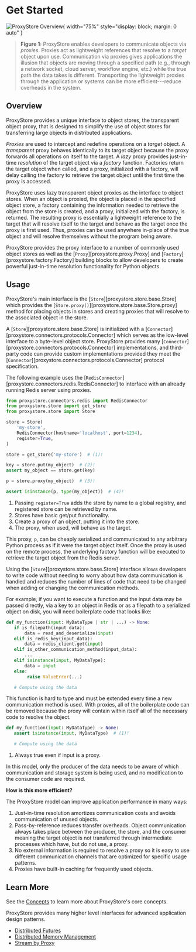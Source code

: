 # Get Started

![ProxyStore Overview](static/proxystore-overview.svg){ width="75%" style="display: block; margin: 0 auto" }
> **Figure 1:** ProxyStore enables developers to communicate objects via *proxies*.
> Proxies act as lightweight references that resolve to a *target* object upon use.
> Communication via proxies gives applications the illusion that objects are
> moving through a specified path (e.g., through a network socket, cloud
> server, workflow engine, etc.) while the true path the data takes is
> different. Transporting the lightweight proxies through the application or
> systems can be more efficient---reduce overheads in the system.

## Overview

ProxyStore provides a unique interface to object stores, the transparent
object proxy, that is designed to simplify the use of object stores for
transferring large objects in distributed applications.

*Proxies* are used to intercept and redefine operations on a *target* object.
A *transparent* proxy behaves identically to its target object
because the proxy forwards all operations on itself to the target.
A *lazy* proxy provides just-in-time *resolution* of the target object via
a *factory* function. Factories return the target object when called, and a
proxy, initialized with a factory, will delay calling the factory to retrieve
the target object until the first time the proxy is accessed.

ProxyStore uses lazy transparent object proxies as the interface to object
stores. When an object is proxied, the object is placed in the specified
object store, a factory containing the information needed to retrieve the
object from the store is created, and a proxy, initialized with the factory,
is returned.
The resulting proxy is essentially a lightweight reference to the target that
will resolve itself to the target and behave as the target once the proxy
is first used.
Thus, proxies can be used anywhere in-place of the true object and will
resolve themselves without the program being aware.

ProxyStore provides the proxy interface to a number of commonly used object
stores as well as the [`Proxy`][proxystore.proxy.Proxy] and
[`Factory`][proxystore.factory.Factory] building blocks to allow developers
to create powerful just-in-time resolution functionality for Python objects.

## Usage

ProxyStore's main interface is the [`Store`][proxystore.store.base.Store] which provides the
[`Store.proxy()`][proxystore.store.base.Store.proxy] method for placing objects
in stores and creating proxies that will resolve to the associated object in
the store.

A [`Store`][proxystore.store.base.Store] is initialized with a
[`Connector`][proxystore.connectors.protocols.Connector] which serves as the
low-level interface to a byte-level object store.
ProxyStore provides many
[`Connector`][proxystore.connectors.protocols.Connector] implementations, and
third-party code can provide custom implementations provided they meet the
[`Connector`][proxystore.connectors.protocols.Connector] protocol
specification.

The following example uses the
[`RedisConnector`][proxystore.connectors.redis.RedisConnector] to interface
with an already running Redis server using proxies.

```python title="Basic ProxyStore Usage" linenums="1"
from proxystore.connectors.redis import RedisConnector
from proxystore.store import get_store
from proxystore.store import Store

store = Store(
    'my-store',
    RedisConnector(hostname='localhost', port=1234),
    register=True,
)

store = get_store('my-store')  # (1)!

key = store.put(my_object)  # (2)!
assert my_object == store.get(key)

p = store.proxy(my_object)  # (3)!

assert isinstance(p, type(my_object))  # (4)!
```

1. Passing `register=True` adds the store by name to a global registry, and registered store can be retrieved by name.
2. Stores have basic get/put functionality.
3. Create a proxy of an object, putting it into the store.
4. The proxy, when used, will behave as the target.

This proxy, `p`, can be cheaply serialized and communicated to any
arbitrary Python process as if it were the target object itself. Once the
proxy is used on the remote process, the underlying factory function will
be executed to retrieve the target object from the Redis server.

Using the [`Store`][proxystore.store.base.Store] interface allows
developers to write code without needing to worry about how data communication
is handled and reduces the number of lines of code that need to be changed
when adding or changing the communication methods.

For example, if you want to execute a function and the input data may be
passed directly, via a key to an object in Redis or as a filepath to a
serialized object on disk, you will need boilerplate code that looks like:

```python linenums="1"
def my_function(input: MyDataType | str | ...) -> None:
   if is_filepath(input_data):
       data = read_and_deserialize(input)
   elif is_redis_key(input_data):
       data = redis_client.get(input)
   elif is_other_communication_method(input_data):
       ...
   elif isinstance(input, MyDataType):
       data = input
   else:
        raise ValueError(...)

   # Compute using the data
```

This function is hard to type and must be extended every time a new
communication method is used. With proxies, all of the boilerplate code
can be removed because the proxy will contain within itself all of the
necessary code to resolve the object.

```python linenums="1"
def my_function(input: MyDataType) -> None:
   assert isinstance(input, MyDataType)  # (1)!

   # Compute using the data
```

1. Always true even if input is a proxy.

In this model, only the producer of the data needs to be aware of which
communication and storage system is being used, and no modification to the consumer code are required.

**How is this more efficient?**

The ProxyStore model can improve application performance in many ways:

1. Just-in-time resolution amortizes communication costs and avoids communication of unused objects.
2. Pass-by-reference reduces transfer overheads.
   Object communication always takes place between the producer, the store, and
   the consumer meaning the target object is not transferred through intermediate processes which have, but do not use, a proxy.
3. No external information is required to resolve a proxy so it is easy to use different communication channels that are optimized for specific usage patterns.
4. Proxies have built-in caching for frequently used objects.

## Learn More

See the [Concepts](concepts/index.md) to learn more about ProxyStore's core concepts.

ProxyStore provides many higher level interfaces for advanced application design patterns.

* [Distributed Futures](guides/proxy-futures.md)
* [Distributed Memory Management](guides/object-lifetimes.md)
* [Stream by Proxy](guides/streaming.md)
